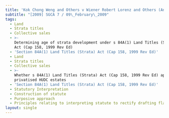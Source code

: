 ```yaml
---
title: 'Kok Chong Weng and Others v Wiener Robert Lorenz and Others (Ankerite Pte Ltd,'
subtitle: "[2009] SGCA 7 / 09\_February\_2009"
tags:
  - Land
  - Strata titles
  - Collective sales
  - >-
    Determining age of strata development under s 84A(1) Land Titles (Strata)
    Act (Cap 158, 1999 Rev Ed)
  - 'Section 84A(1) Land Titles (Strata) Act (Cap 158, 1999 Rev Ed)'
  - Land
  - Strata titles
  - Collective sales
  - >-
    Whether s 84A(1) Land Titles (Strata) Act (Cap 158, 1999 Rev Ed) applied to
    privatised HUDC estates
  - 'Section 84A(1) Land Titles (Strata) Act (Cap 158, 1999 Rev Ed)'
  - Statutory Interpretation
  - Construction of statute
  - Purposive approach
  - Principles relating to interpreting statute to rectify drafting flaw
layout: single
---
```


